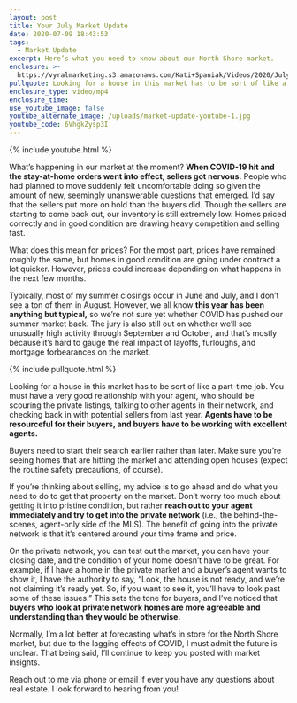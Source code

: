 ```yaml
---
layout: post
title: Your July Market Update
date: 2020-07-09 18:43:53
tags:
  - Market Update
excerpt: Here’s what you need to know about our North Shore market.
enclosure: >-
  https://vyralmarketing.s3.amazonaws.com/Kati+Spaniak/Videos/2020/July/Your+July+Market+Update.mp4
pullquote: Looking for a house in this market has to be sort of like a part-time job.
enclosure_type: video/mp4
enclosure_time:
use_youtube_image: false
youtube_alternate_image: /uploads/market-update-youtube-1.jpg
youtube_code: 6VhgkZysp3I
---
```


{% include youtube.html %}

What’s happening in our market at the moment? **When COVID-19 hit and the stay-at-home orders went into effect, sellers got nervous.** People who had planned to move suddenly felt uncomfortable doing so given the amount of new, seemingly unanswerable questions that emerged. I’d say that the sellers put more on hold than the buyers did. Though the sellers are starting to come back out, our inventory is still extremely low. Homes priced correctly and in good condition are drawing heavy competition and selling fast.&nbsp;

What does this mean for prices? For the most part, prices have remained roughly the same, but homes in good condition are going under contract a lot quicker. However, prices could increase depending on what happens in the next few months.&nbsp;

Typically, most of my summer closings occur in June and July, and I don’t see a ton of them in August. However, we all know **this year has been anything but typical,** so we’re not sure yet whether COVID has pushed our summer market back. The jury is also still out on whether we’ll see unusually high activity through September and October, and that’s mostly because it’s hard to gauge the real impact of layoffs, furloughs, and mortgage forbearances on the market.&nbsp;

{% include pullquote.html %}

Looking for a house in this market has to be sort of like a part-time job. You must have a very good relationship with your agent, who should be scouring the private listings, talking to other agents in their network, and checking back in with potential sellers from last year. **Agents have to be resourceful for their buyers, and buyers have to be working with excellent agents.&nbsp;**

Buyers need to start their search earlier rather than later. Make sure you’re seeing homes that are hitting the market and attending open houses (expect the routine safety precautions, of course).&nbsp;&nbsp;

If you’re thinking about selling, my advice is to go ahead and do what you need to do to get that property on the market. Don’t worry too much about getting it into pristine condition, but rather **reach out to your agent immediately and try to get into the private network** (i.e., the behind-the-scenes, agent-only side of the MLS). The benefit of going into the private network is that it’s centered around your time frame and price.&nbsp;

On the private network, you can test out the market, you can have your closing date, and the condition of your home doesn’t have to be great. For example, if I have a home in the private market and a buyer’s agent wants to show it, I have the authority to say, “Look, the house is not ready, and we’re not claiming it’s ready yet. So, if you want to see it, you’ll have to look past some of these issues.” This sets the tone for buyers, and I’ve noticed that **buyers who look at private network homes are more agreeable and understanding than they would be otherwise.&nbsp;**

Normally, I’m a lot better at forecasting what’s in store for the North Shore market, but due to the lagging effects of COVID, I must admit the future is unclear. That being said, I’ll continue to keep you posted with market insights.&nbsp;

Reach out to me via phone or email if ever you have any questions about real estate. I look forward to hearing from you\!